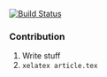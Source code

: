 [![Build Status](https://travis-ci.org/jerben/metu-sustainability.svg?branch=master)](https://travis-ci.org/jerben/metu-sustainability)

### Contribution

1. Write stuff
2. `xelatex article.tex`
